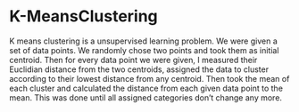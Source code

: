 # K-MeansClustering
K means clustering is a unsupervised learning problem. We were given a set of data points. We randomly chose two points and took them as initial centroid. Then for every data point we were given, I measured their Euclidian distance from the two centroids, assigned the data to cluster according to their lowest distance from any centroid. Then took the mean of each cluster and calculated the distance from each given data point to the mean. This was done until all assigned categories don’t change any more.
